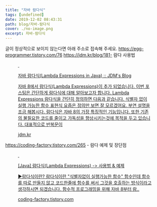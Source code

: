 ```yaml
---
title: "자바 람다식"
tags: [undefined]
date: 2019-12-02 08:43:31
path: blog/자바-람다식
cover: ./no-image.png
excerpt: 자바-람다식
---
```

글이 정상적으로 보이지 않는다면 아래 주소로 접속해 주세요.
https://egg-programmer.tistory.com/76
<a href="https://jdm.kr/blog/181" rel="noopener" target="_blank">https://jdm.kr/blog/181- 람다 사용법</a>

<figure contenteditable="false" data-ke-type="opengraph" data-og-description="자바 8에서 람다식(Lambda Expressions)이 추가 되었습니다. 이번 포스팅은 간단하게 람다식에 대해 알아보고자 합니다. Lambda Expressions 람다식을 간단히 정의하면 다음과 같습니다. 식별자 없이 실행 가능한 함수 표현식 요즘은 정의만 보면 잘 모르겠어요. 부연 설명을 조금 해봅시다. 람다식은 자바 8의 가장 특징적인 기능입니다. 또한 기존의 불필요한 코드를 줄이고 가독성을 향상시키는것에 목적을 두고 있습니다. 대표적으로 반복문이" data-og-host="jdm.kr" data-og-image="" data-og-source-url="https://jdm.kr/blog/181" data-og-title="자바 람다식(Lambda Expressions in Java) :: JDM's Blog" data-og-type="website" data-og-url="https://jdm.kr/blog/181" id="og_1575243801493"><a data-source-url="https://jdm.kr/blog/181" href="https://jdm.kr/blog/181" rel="noopener" target="_blank">
<div class="og-image" style="background-image: url();">&nbsp;</div>
<div class="og-text">
<p class="og-title">자바 람다식(Lambda Expressions in Java) :: JDM's Blog</p>
<p class="og-desc">자바 8에서 람다식(Lambda Expressions)이 추가 되었습니다. 이번 포스팅은 간단하게 람다식에 대해 알아보고자 합니다. Lambda Expressions 람다식을 간단히 정의하면 다음과 같습니다. 식별자 없이 실행 가능한 함수 표현식 요즘은 정의만 보면 잘 모르겠어요. 부연 설명을 조금 해봅시다. 람다식은 자바 8의 가장 특징적인 기능입니다. 또한 기존의 불필요한 코드를 줄이고 가독성을 향상시키는것에 목적을 두고 있습니다. 대표적으로 반복문이</p>
<p class="og-host">jdm.kr</p>
</div>
</a></figure>

<a href="https://coding-factory.tistory.com/265" rel="noopener" target="_blank">https://coding-factory.tistory.com/265 - 람다 예제 및 장단점</a>

<figure contenteditable="false" data-ke-type="opengraph" data-og-description='▶람다식이란? 람다식이란 "식별자없이 실행가능한 함수" 함수인데 함수를 따로 만들지 않고 코드한줄에 함수를 써서 그것을 호출하는 방식이라고 생각하시면 되겠습니다. 함수적 프로그래밍을 위해 자바 8부터 람..' data-og-host="coding-factory.tistory.com" data-og-image="https://scrap.kakaocdn.net/dn/cAJWcu/hyDVYbK4c4/0yDcWROj3qAifgrUbb2St0/img.png?width=219&amp;height=92&amp;face=0_0_219_92,https://scrap.kakaocdn.net/dn/nRyP7/hyDV5aRGEp/DvrXwmBnbDAIT7XlizXbG1/img.png?width=219&amp;height=92&amp;face=0_0_219_92,https://scrap.kakaocdn.net/dn/grM46/hyDV77Cheo/mIoQkYr2Cpxrt93UWSnNcK/img.jpg?width=428&amp;height=428&amp;face=0_0_428_428" data-og-source-url="https://coding-factory.tistory.com/265" data-og-title="[Java] 람다식(Lambda Expressions) -&gt; 사용법 &amp; 예제" data-og-type="article" data-og-url="https://coding-factory.tistory.com/265" id="og_1575243976032"><a data-source-url="https://coding-factory.tistory.com/265" href="https://coding-factory.tistory.com/265" rel="noopener" target="_blank">
<div class="og-image" style="background-image: url('https://scrap.kakaocdn.net/dn/cAJWcu/hyDVYbK4c4/0yDcWROj3qAifgrUbb2St0/img.png?width=219&amp;height=92&amp;face=0_0_219_92,https://scrap.kakaocdn.net/dn/nRyP7/hyDV5aRGEp/DvrXwmBnbDAIT7XlizXbG1/img.png?width=219&amp;height=92&amp;face=0_0_219_92,https://scrap.kakaocdn.net/dn/grM46/hyDV77Cheo/mIoQkYr2Cpxrt93UWSnNcK/img.jpg?width=428&amp;height=428&amp;face=0_0_428_428');">&nbsp;</div>
<div class="og-text">
<p class="og-title">[Java] 람다식(Lambda Expressions) -&gt; 사용법 &amp; 예제</p>
<p class="og-desc">▶람다식이란? 람다식이란 "식별자없이 실행가능한 함수" 함수인데 함수를 따로 만들지 않고 코드한줄에 함수를 써서 그것을 호출하는 방식이라고 생각하시면 되겠습니다. 함수적 프로그래밍을 위해 자바 8부터 람..</p>
<p class="og-host">coding-factory.tistory.com</p>
</div>
</a></figure>

&nbsp;